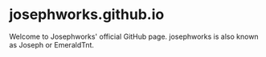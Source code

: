 # josephworks.github.io
Welcome to Josephworks' official GitHub page.
josephworks is also known as Joseph or EmeraldTnt.
